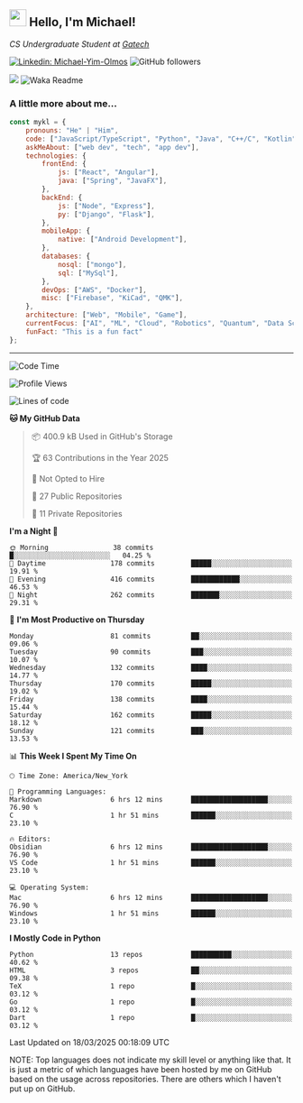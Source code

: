 <h2><img src="https://emojis.slackmojis.com/emojis/images/1531849430/4246/blob-sunglasses.gif?1531849430" width="30"/> Hello, I'm Michael!</h2>
<p><em>CS Undergraduate Student at <a href="https://www.gatech.edu/">Gatech</em></p>

[![Linkedin: Michael-Yim-Olmos](https://img.shields.io/badge/-mykl-blue?style=flat-square&logo=Linkedin&logoColor=white&link=https://www.linkedin.com/in/michael-yim-olmos/)](https://www.linkedin.com/in/michael-yim-olmos/)
![GitHub followers](https://img.shields.io/github/followers/MyKl-Y?label=Follow&style=social)
<!--[![website](https://img.shields.io/badge/Website-46a2f1.svg?&style=flat-square&logo=Google-Chrome&logoColor=white&link=https://anmolsingh.me/)](https://anmolsingh.me/)-->
![](https://visitor-badge.glitch.me/badge?page_id=anmol098.anmol098)
![Waka Readme](https://github.com/anmol098/anmol098/workflows/Waka%20Readme/badge.svg)

<!--👇 Hit in your console or terminal to connect with me.

```bash
npx anmol
```
**👆 This command line tool can be found at [npx anmol](https://github.com/anmol098/npx_card)**-->

### A little more about me...  

```javascript
const mykl = {
    pronouns: "He" | "Him",
    code: ["JavaScript/TypeScript", "Python", "Java", "C++/C", "Kotlin"],
    askMeAbout: ["web dev", "tech", "app dev"],
    technologies: {
        frontEnd: {
            js: ["React", "Angular"],
            java: ["Spring", "JavaFX"],
        },
        backEnd: {
            js: ["Node", "Express"],
            py: ["Django", "Flask"],
        },
        mobileApp: {
            native: ["Android Development"],
        },
        databases: {
            nosql: ["mongo"],
            sql: ["MySql"],
        },
        devOps: ["AWS", "Docker"],
        misc: ["Firebase", "KiCad", "QMK"],
    },
    architecture: ["Web", "Mobile", "Game"],
    currentFocus: ["AI", "ML", "Cloud", "Robotics", "Quantum", "Data Science"],
    funFact: "This is a fun fact"
};
```

---
<!--START_SECTION:waka-->
![Code Time](http://img.shields.io/badge/Code%20Time-422%20hrs%2032%20mins-blue)

![Profile Views](http://img.shields.io/badge/Profile%20Views-0-blue)

![Lines of code](https://img.shields.io/badge/From%20Hello%20World%20I%27ve%20Written-4.8%20million%20lines%20of%20code-blue)

**🐱 My GitHub Data** 

> 📦 400.9 kB Used in GitHub's Storage 
 > 
> 🏆 63 Contributions in the Year 2025
 > 
> 🚫 Not Opted to Hire
 > 
> 📜 27 Public Repositories 
 > 
> 🔑 11 Private Repositories 
 > 
**I'm a Night 🦉** 

```text
🌞 Morning                38 commits          █░░░░░░░░░░░░░░░░░░░░░░░░   04.25 % 
🌆 Daytime                178 commits         █████░░░░░░░░░░░░░░░░░░░░   19.91 % 
🌃 Evening                416 commits         ████████████░░░░░░░░░░░░░   46.53 % 
🌙 Night                  262 commits         ███████░░░░░░░░░░░░░░░░░░   29.31 % 
```
📅 **I'm Most Productive on Thursday** 

```text
Monday                   81 commits          ██░░░░░░░░░░░░░░░░░░░░░░░   09.06 % 
Tuesday                  90 commits          ███░░░░░░░░░░░░░░░░░░░░░░   10.07 % 
Wednesday                132 commits         ████░░░░░░░░░░░░░░░░░░░░░   14.77 % 
Thursday                 170 commits         █████░░░░░░░░░░░░░░░░░░░░   19.02 % 
Friday                   138 commits         ████░░░░░░░░░░░░░░░░░░░░░   15.44 % 
Saturday                 162 commits         █████░░░░░░░░░░░░░░░░░░░░   18.12 % 
Sunday                   121 commits         ███░░░░░░░░░░░░░░░░░░░░░░   13.53 % 
```


📊 **This Week I Spent My Time On** 

```text
🕑︎ Time Zone: America/New_York

💬 Programming Languages: 
Markdown                 6 hrs 12 mins       ███████████████████░░░░░░   76.90 % 
C                        1 hr 51 mins        ██████░░░░░░░░░░░░░░░░░░░   23.10 % 

🔥 Editors: 
Obsidian                 6 hrs 12 mins       ███████████████████░░░░░░   76.90 % 
VS Code                  1 hr 51 mins        ██████░░░░░░░░░░░░░░░░░░░   23.10 % 

💻 Operating System: 
Mac                      6 hrs 12 mins       ███████████████████░░░░░░   76.90 % 
Windows                  1 hr 51 mins        ██████░░░░░░░░░░░░░░░░░░░   23.10 % 
```

**I Mostly Code in Python** 

```text
Python                   13 repos            ██████████░░░░░░░░░░░░░░░   40.62 % 
HTML                     3 repos             ██░░░░░░░░░░░░░░░░░░░░░░░   09.38 % 
TeX                      1 repo              █░░░░░░░░░░░░░░░░░░░░░░░░   03.12 % 
Go                       1 repo              █░░░░░░░░░░░░░░░░░░░░░░░░   03.12 % 
Dart                     1 repo              █░░░░░░░░░░░░░░░░░░░░░░░░   03.12 % 
```




 Last Updated on 18/03/2025 00:18:09 UTC
<!--END_SECTION:waka-->

NOTE: Top languages does not indicate my skill level or anything like that. It is just a metric of which languages have been hosted by me on GitHub based on the usage across repositories. There are others which I haven't put up on GitHub.
